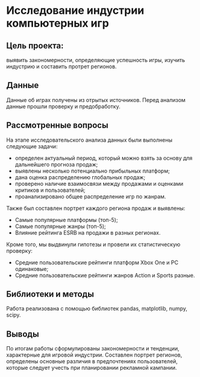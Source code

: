 # Исследование индустрии компьютерных игр

## Цель проекта:
выявить закономерности, определяющие успешность игры, изучить индустрию и составить протрет регионов.

## Данные
Данные об играх получены из отрытых источников. Перед анализом данные прошли проверку и предобработку.

## Рассмотренные вопросы
На этапе исследовательского анализа данных были выполнены следующие задачи:

* определен актуальный период, который можно взять за основу для дальнейшего прогноза продаж;
* выявлены несколько потенциально прибыльных платформ;
* дана оценка распределению глобальных продаж;
* проверено наличие взаимосвязи между продажами и оценками критиков и пользователей;
* проанализировано общее распределение игр по жанрам.

Также был составлен портрет каждого региона продаж и выявлены:

* Самые популярные платформы (топ-5);
* Самые популярные жанры (топ-5);
* Влияние рейтинга ESRB на продажи в разных регионах.

Кроме того, мы выдвинули гипотезы и провели их статистическую проверку:

* Средние пользовательские рейтинги платформ Xbox One и PC одинаковые;
* Средние пользовательские рейтинги жанров Action и Sports разные.

## Библиотеки и методы
Работа реализована с помощью библиотек pandas, matplotlib, numpy, scipy.

## Выводы
По итогам работы сформулированы закономерности и тенденции, характерные для игровой индустрии. Составлен портрет регионов, определены основные различия в предпочтениях пользователей, которые следует учесть при планировании рекламной кампании.
